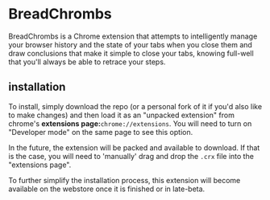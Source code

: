 # BreadChrombs

BreadChrombs is a Chrome extension that attempts to intelligently 
manage your browser history and the state of your tabs when you close 
them and draw conclusions that make it simple to close your tabs, knowing 
full-well that you'll always be able to retrace your steps.

## installation

To install, simply download the repo (or a personal fork of it if you'd
also like to make changes) and then load it as an "unpacked extension"
from chrome's **extensions page:**`chrome://extensions`. You will need
to turn on "Developer mode" on the same page to see this option.

In the future, the extension will be packed and available to download.
If that is the case, you will need to 'manually' drag and drop the
`.crx` file into the "extensions page".

To further simplify the installation process, this extension will become
available on the webstore once it is finished or in late-beta.
